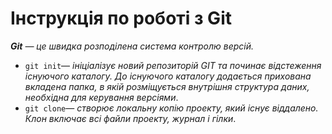 # Інструкція по роботі з Git
 ***Git** — це швидка розподілена система контролю версій.*
* ```git init```— *ініціалізує новий репозиторій GIT та починає відстеження існуючого каталогу. До існуючого каталогу додається прихована вкладена папка, в якій розміщується внутрішня структура даних, необхідна для керування версіями*.
* ```git clone```— *створює локальну копію проекту, який існує віддалено. Клон включає всі файли проекту, журнал і гілки*.
